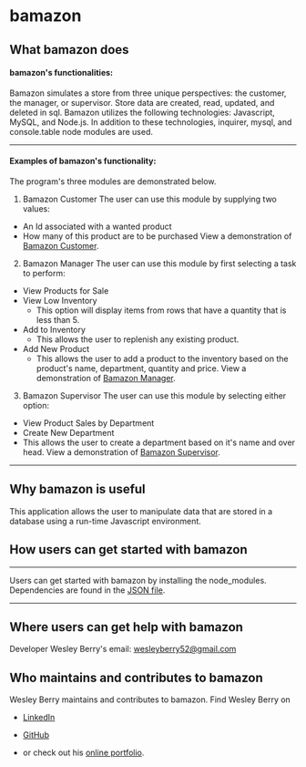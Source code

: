 # bamazon
## What bamazon does
#### bamazon's functionalities:
Bamazon simulates a store from three unique perspectives: the customer, the manager, or supervisor. Store data are created, read, updated, and deleted in sql. Bamazon utilizes the following technologies: Javascript, MySQL, and Node.js. In addition to these technologies, inquirer, mysql, and console.table node modules are used. 
- - - 
#### Examples of bamazon's functionality:
The program's three modules are demonstrated below.
1. Bamazon Customer
The user can use this module by supplying two values:
* An Id associated with a wanted product
* How many of this product are to be purchased
View a demonstration of [Bamazon Customer](/screenshots/customer/bamazon.mp4).
2. Bamazon Manager
The user can use this module by first selecting a task to perform:
* View Products for Sale 
* View Low Inventory
  * This option will display items from rows that have a quantity that is less than 5.
* Add to Inventory
  * This allows the user to replenish any existing product.
* Add New Product
  * This allows the user to add a product to the inventory based on the product's name, department, quantity and price.
  View a demonstration of [Bamazon Manager](/screenshots/manager).
3. Bamazon Supervisor
The user can use this module by selecting either option:
* View Product Sales by Department
* Create New Department
 * This allows the user to create a department based on it's name and over head.
View a demonstration of [Bamazon Supervisor](/screenshots/supervisor).
- - - 
## Why bamazon is useful 
This application allows the user to manipulate data that are stored in a database using a run-time Javascript environment.
## How users can get started with bamazon
- - -
Users can get started with bamazon by installing the node_modules. Dependencies are found in the [JSON file](/package.json).
- - -
## Where users can get help with bamazon
Developer Wesley Berry's email: wesleyberry52@gmail.com

## Who maintains and contributes to bamazon
Wesley Berry maintains and contributes to bamazon.
Find Wesley Berry on 
* [LinkedIn](https://www.linkedin.com/in/wesley-berry-89742317a) 
* [GitHub](https://github.com/wesleyberry) 

* or check out his [online portfolio](https://wesleyberry.github.io/Responsive-Portfolio/).